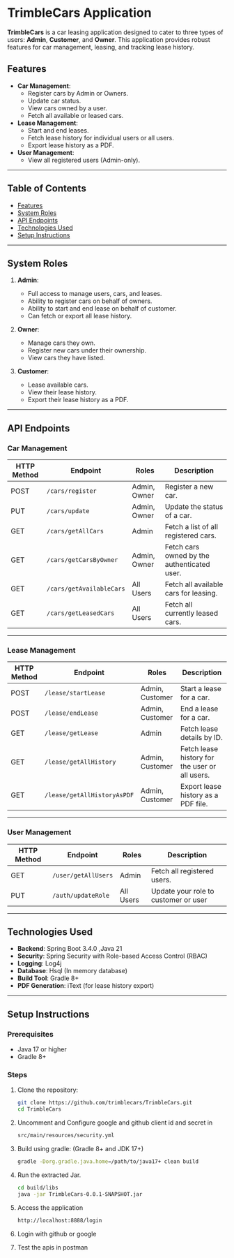 # TrimbleCars Application

**TrimbleCars** is a car leasing application designed to cater to three types of users: **Admin**, **Customer**, and **Owner**. This application provides robust features for car management, leasing, and tracking lease history.  

## Features
- **Car Management**:
  - Register cars by Admin or Owners.
  - Update car status.
  - View cars owned by a user.
  - Fetch all available or leased cars.
- **Lease Management**:
  - Start and end leases.
  - Fetch lease history for individual users or all users.
  - Export lease history as a PDF.
- **User Management**:
  - View all registered users (Admin-only).

---

## Table of Contents
- [Features](#features)
- [System Roles](#system-roles)
- [API Endpoints](#api-endpoints)
- [Technologies Used](#technologies-used)
- [Setup Instructions](#setup-instructions)

---

## System Roles

1. **Admin**:
   - Full access to manage users, cars, and leases.
   - Ability to register cars on behalf of owners.
   - Ability to start and end lease on behalf of customer.
   - Can fetch or export all lease history.

2. **Owner**:
   - Manage cars they own.
   - Register new cars under their ownership.
   - View cars they have listed.

3. **Customer**:
   - Lease available cars.
   - View their lease history.
   - Export their lease history as a PDF.

---

## API Endpoints

### **Car Management**
| HTTP Method | Endpoint                       | Roles               | Description                                      |
|-------------|--------------------------------|---------------------|--------------------------------------------------|
| POST        | `/cars/register`              | Admin, Owner        | Register a new car.                             |
| PUT         | `/cars/update`                | Admin, Owner        | Update the status of a car.                     |
| GET         | `/cars/getAllCars`            | Admin               | Fetch a list of all registered cars.            |
| GET         | `/cars/getCarsByOwner`        | Admin, Owner        | Fetch cars owned by the authenticated user.     |
| GET         | `/cars/getAvailableCars`      | All Users           | Fetch all available cars for leasing.           |
| GET         | `/cars/getLeasedCars`         | All Users           | Fetch all currently leased cars.                |

---

### **Lease Management**
| HTTP Method | Endpoint                       | Roles               | Description                                      |
|-------------|--------------------------------|---------------------|--------------------------------------------------|
| POST        | `/lease/startLease`           | Admin, Customer     | Start a lease for a car.                        |
| POST        | `/lease/endLease`             | Admin, Customer     | End a lease for a car.                          |
| GET         | `/lease/getLease`             | Admin               | Fetch lease details by ID.                      |
| GET         | `/lease/getAllHistory`        | Admin, Customer     | Fetch lease history for the user or all users.  |
| GET         | `/lease/getAllHistoryAsPDF`   | Admin, Customer     | Export lease history as a PDF file.             |

---

### **User Management**
| HTTP Method | Endpoint                       | Roles               | Description                                      |
|-------------|--------------------------------|---------------------|--------------------------------------------------|
| GET         | `/user/getAllUsers`            | Admin               | Fetch all registered users.                      |
| PUT         | `/auth/updateRole`             | All Users           | Update your role to customer or user             |
---

## Technologies Used
- **Backend**: Spring Boot 3.4.0 ,Java 21
- **Security**: Spring Security with Role-based Access Control (RBAC)
- **Logging**: Log4j
- **Database**: Hsql (In memory database)
- **Build Tool**: Gradle 8+
- **PDF Generation**: iText (for lease history export)

---

## Setup Instructions

### Prerequisites
- Java 17 or higher
- Gradle 8+

### Steps
1. Clone the repository:
   ```bash
   git clone https://github.com/trimblecars/TrimbleCars.git
   cd TrimbleCars
2. Uncomment and Configure google and github client id and secret in 
   ```bash
   src/main/resources/security.yml

3. Build using gradle: (Gradle 8+ and JDK 17+)
   ```bash
   gradle -Dorg.gradle.java.home=/path/to/java17+ clean build

4. Run the extracted Jar.
   ```bash
   cd build/libs
   java -jar TrimbleCars-0.0.1-SNAPSHOT.jar 

5. Access the application
   ```bash
   http://localhost:8888/login

6. Login with github or google

7. Test the apis in postman
